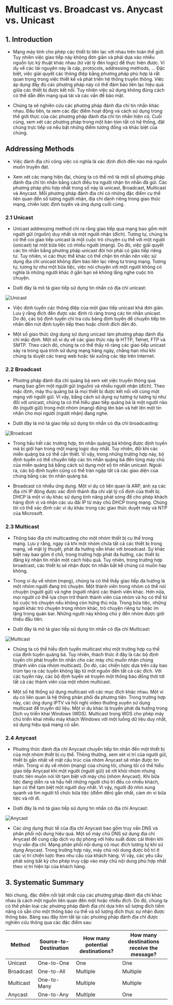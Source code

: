 # Multicast vs. Broadcast vs. Anycast vs. Unicast

##  1. Introduction

- Mạng máy tính cho phép các thiết bị liên lạc với nhau trên toàn thế giới. Tuy nhiên việc giao tiếp này không đơn giản và phải dựa vào nhiều nguồn lực kỹ thuật khác nhau (từ vật lý đén logic) để thực hiện được. Ví dụ về các tài nguyên này là cáp, protocols, addressing methods, ... Đặc biệt, việc giải quyết các thông điệp bằng phương pháp phù hợp là rất quan trọng trong việc thiết kế và phát triển hệ thống truyền thông. Việc áp dụng đầy đủ các phương pháp này có thể đảm bảo liên lạc hiệu quả giữa các thiết bị được kết nối. Tuy nhiên việc sử dụng không đúng cách có thể dẫn đến mạng quá tải và các vấn đề bảo mật.

- Chúng ta sẽ nghiên cứu các phương pháp đánh địa chỉ tin nhắn khác nhau. Đầu tiên, ta xem các đặc điểm hoạt động và cách sử dụng trong thế giới thực của các phương pháp đánh địa chỉ tin nhắn hiện có. Cuối cùng, xem xét các phương pháp trong một bản tóm tắt có hệ thống, đặt chúng trực tiếp và nếu bật những điểm tương đồng và khác biệt của chúng.

## Addressing Methods

- Việc đánh địa chỉ công việc có nghĩa là xác định đích đến nào mà nguồn muốn truyền đạt. 

- Xem xét các mạng hiện đại, chúng ta có thể mô tả một số phương pháp đánh địa chỉ tin nhắn bằng cách điều tra người nhận tin nhắn đã gửi. Các phương pháp phù hợp nhất trong số này là unicast, Broadcast, Multicast và Anycast. Mỗi phương pháp đánh địa chỉ có những đặc điểm cụ thể liên quan đến số lượng người nhận, địa chỉ dành riêng trong giao thức mạng, chiến lược định tuyến và ứng dụng cuối cùng.

### 2.1 Unicast

- Unicast addressing method chỉ ra rằng giao tiếp qua mạng bao gồm một người gửi (nguồn) duy nhất và một người nhận (đích). Tương tự, chúng ta có thể coi giao tiếp unicast là một cuộc trò chuyện cụ thể với một người (unicast) tại một bữa tiệc có nhiều người (mạng). Do đó, việc giải quyết các tin nhắn bằng phương pháp unicast đòi hỏi phải có giảo tiếp riêng tư. Tuy nhiên, vì các thực thể khác có thể chặn tin nhắn nên việc sử dụng địa chỉ unicast không đảm bảo liên lạc riêng tư trong mạng. Tương tự, tương tự như một bữa tiệc, việc nói chuyện với một người không có nghĩa là những người khác ở gần bạn sẽ không lắng nghe cuộc trò chuyện.

- Dưới đây là mô tả giao tiếp sử dụng tin nhắn có địa chỉ unicast:

![Unicast](/assets/Unicast.webp)

- Việc định tuyến các thông điệp của một giao tiếp unicast khá đơn giản. Lưu ý rằng đích đến được xác định rõ ràng trong các tin nhắn unicast. Do đó, các bộ định tuyến chỉ tra cứu bảng định tuyến để chuyển tiếp tin nhắn đến nút định tuyến tiếp theo hoặc chính đích đến đó.

- Một số giao thức ứng dụng sử dụng unicast làm phương pháp đánh địa chỉ mặc định. Một số ví dụ về các giao thức này là HTTP, Telnet, FTP và SMTP. Theo cách đó, chúng ta có thể thấy rõ ràng các giao tiếp unicast xảy ra trong quá trình sử dụng mạng hàng ngày, chẳng hạn như khi chúng ta duyệt các trang web hoặc tải xuống các tệp trên Internet.

### 2.2 Broadcast

- Phương pháp đánh địa chỉ quảng bá xem xét việc truyền thông qua mạng bao gồm một người gửi (nguồn) và nhiều người nhận (đích). Theo mặc định, máy thu quảng bá là mọi thiết bị được kết nối với cùng một mạng với người gửi. Vì vậy, bằng cách sử dụng sự tương tự tương tự như đối với unicast, chúng ta có thể hiểu giao tiếp quảng bá là một người nào đó (người gửi) trong một nhóm (mạng) đứng lên bàn và hét lên một tin nhắn cho mọi người (người nhận) đang nghe.

- Dưới đây là mô tả giao tiếp sử dụng tin nhắn có địa chỉ broadcasting:

![Broadcast](/assets/Broadcast.webp)

- Trong hầu hết các trường hợp, tin nhắn quảng bá không được định tuyến mà bị giới hạn trong một mạng logic duy nhất. Tuy nhiên, đôi khi các miền quảng bá có thể cần thiết. Vì vậy, trong những trường hợp này, bộ định tuyến có thể chuyển tiếp các tin nhắn quảng bá đến từng máy chủ của miền quảng bá bằng cách sử dụng một số tin nhắn unicast. Ngoài ra, các bộ định tuyến cũng có thể tràn ngập tất cả các giao diện của chúng bằng các tin nhắn quảng bá.

- Broadcast có nhiều ứng dụng. Một ví dụ có liên quan là ARP, ánh xạ các địa chỉ IP động được xác định thành địa chỉ vật lý cố định của thiết bị. DHCP là một ví dụ khác sử dụng tính năng phát sóng để cho phép khách hàng định vị và nhận các ưu đãi IP từ máy chủ DHCP trong mạng. Chúng tôi có thể xác định các ví dụ khác trong các giao thức duyệt máy và NTP của Microsoft.

### 2.3 Multicast

- Thông báo địa chỉ multicasting cho một nhóm thiết bị cụ thể trong mạng. Lưu ý rằng, ngay cả khi một nhóm chứa tất cả các thiết bị trong mạng, về mặt lý thuyết, phát đa hướng vẫn khác với broadcast. Sự khác biệt này bao gồm ở chỗ, trong trường hợp phát đa hướng, các thiết bị đăng ký nhận tin nhắn một cách hiệu quả. Tuy nhiên, trong trường hợp broadcast, các thiết bị sẽ nhận được tin nhắn bất kể chúng có muốn hay không.

- Trong ví dụ về nhóm (mạng), chúng ta có thể thấy giao tiếp đa hướng là một nhóm người đang trò chuyện. Một thành viên trong nhóm có thể nói chuyện (người gửi) và nghe (người nhận) các thành viên khác. Hơn nữa, mọi người có thể lựa chọn trở thành thành viên của nhóm và họ có thể từ bỏ cuộc trò chuyện nếu không còn hứng thú nữa. Trong bữa tiệc, những người khác trò chuyện trong nhóm khác, trò chuyện riêng tư hoặc im lặng trong quán bar. Những người này không chú ý đến nhóm được giới thiệu đầu tiên.

- Dưới đây là mô tả giao tiếp sử dụng tin nhắn có địa chỉ  Multicast:

![Multicast](/assets/Multicast.webp)

- Chúng ta có thể hiểu định tuyến multicast như một trường hợp cụ thể của định tuyến quảng bá. Tuy nhiên, thách thức ở đây là các bộ định tuyến chỉ phải truyền tin nhắn cho các máy chủ muốn nhận chúng (thành viên của nhóm multicast). Do đó, các chiến lược dựa trên cây bao trùm tạo ra các tuyến không lặp từ một nguồn đến tất cả các đích. Với các tuyến này, các bộ định tuyến sẽ truyền một thông báo đồng thời tới tất cả các thành viên của một nhóm multicast.

- Một số hệ thống sử dụng multicast với các mục đích khác nhau. Một ví dụ có liên quan là hệ thống phân phối đa phương tiện. Trong trường hợp này, các ứng dụng IPTV và hội nghị video thường xuyên sử dụng multicast để truyền dữ liệu. Một ví dụ khác là truyền phát đa hướng trong Dịch vụ triển khai Windows (WDS). Multicast trong WDS cho phép máy chủ triển khai nhiều máy khách Windows với một luồng dữ liệu duy nhất, sử dụng hiệu quả mạng có sẵn.

### 2.4 Anycast

- Phương thức đánh địa chỉ Anycast chuyển tiếp tin nhắn đến một thiết bị của một nhóm thiết bị cụ thể. Thông thường, xem xét vị trí của người gửi, thiết bị gần nhất về mặt cấu trúc của nhóm Anycast sẽ nhận được tin nhắn. Trong ví dụ về nhóm (mạng) của chúng tôi, chúng tôi có thể hiểu giao tiếp Anycast khi một người (người gửi) sẽ rời khỏi nhóm nhưng trước tiên muốn nói lời tạm biệt với máy chủ (nhóm Anycast). Khi bữa tiệc đang diễn ra và hầu hết những người chủ trì đều có nhiều khách, bạn có thể tạm biệt một người duy nhất. Vì vậy, người đó nhìn xung quanh và tìm người tổ chức bữa tiệc (điểm đến) gần nhất, cảm ơn vì bữa tiệc và rời đi.

- Dưới đây là mô tả giao tiếp sử dụng tin nhắn có địa chỉ  Anycast:

![Anycast](/assets/Anycast.webp)

- Các ứng dụng thực tế của địa chỉ Anycast bao gồm truy vấn DNS và phân phối nội dung hiệu quả. Một số máy chủ DNS sử dụng địa chỉ Anycast để cung cấp dịch vụ dự phòng với hiệu suất được cải thiện khi truy vấn địa chỉ. Mạng phân phối nội dung có mục đích tương tự khi sử dụng Anycast. Trong trường hợp này, máy chủ nội dung được bố trí ở các vị trí chiến lược theo nhu cầu của khách hàng. Vì vậy, các yêu cầu phát sóng bất kỳ cho phép truy cập vào máy chủ nội dung phù hợp nhất theo vị trí hiện tại của khách hàng.

## 3. Systematic Summary

Nói chung, đặc điểm nổi bật nhất của các phương pháp đánh địa chỉ khác nhau là cách một nguồn liên quan đến một hoặc nhiều đích. Do đó, chúng ta có thể phân loại các phương pháp đánh địa chỉ dựa trên số lượng đích tiềm năng có sẵn cho một thông báo cụ thể và số lượng đích thực sự nhận được thông báo. Bảng sau đây tóm tắt lại các phương pháp đánh địa chỉ được nghiên cứu thông qua các đặc điểm sau:


| Method | Source-to- Destination | How many potential destinations? | How many destinations receive the message?|
|--------------|-----------|------------|------------|
| Unicast | One-to-One | One | One |
| Broadcast | One-to-All | Multiple | Multiple |
| Multicast | One-to-Many | Multiple | Multiple |
| Anycast | One-to-Any | Multiple | One |
